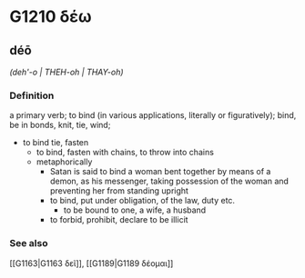 # G1210 δέω

## déō

_(deh'-o | THEH-oh | THAY-oh)_

### Definition

a primary verb; to bind (in various applications, literally or figuratively); bind, be in bonds, knit, tie, wind; 

- to bind tie, fasten
  - to bind, fasten with chains, to throw into chains
  - metaphorically
    - Satan is said to bind a woman bent together by means of a demon, as his messenger, taking possession of the woman and preventing her from standing upright
    - to bind, put under obligation, of the law, duty etc.
      - to be bound to one, a wife, a husband
    - to forbid, prohibit, declare to be illicit

### See also

[[G1163|G1163 δεῖ]], [[G1189|G1189 δέομαι]]
